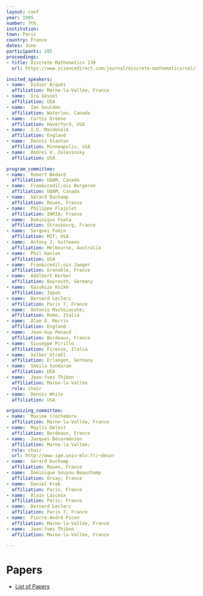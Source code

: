 ```yaml
---
layout: conf
year: 1995
number: 7th
institution: 
town: Paris
country: France
dates: June
participants: 205
proceedings:
- title: Discrete Mathematics 139
  url: https://www.sciencedirect.com/journal/discrete-mathematics/vol/139/issue/1

invited_speakers:
- name:  Didier Arquès
  affiliation: Marne-la-Vallée, France
- name:  Ira Gessel
  affiliation: USA
- name:  Ian Goulden
  affiliation: Waterloo, Canada
- name:  Curtis Greene
  affiliation: Haverford, USA
- name:  I.G. Macdonald
  affiliation: England
- name:  Dennis Stanton
  affiliation: Minneapolis, USA
- name:  Andrei V. Zelevinsky
  affiliation: USA

program_committee:
- name:  Robert Bédard
  affiliation: UQAM, Canada
- name:  Fran&ccedil;ois Bergeron
  affiliation: UQAM, Canada
- name:  Gérard Duchamp
  affiliation: Rouen, France
- name:  Philippe Flajolet
  affiliation: INRIA; France
- name:  Dominique Foata
  affiliation: Strasbourg, France
- name:  Serguei Fomin
  affiliation: MIT; USA
- name:  Antony J. Guttmann
  affiliation: Melbourne, Australia
- name:  Phil Hanlon
  affiliation: USA
- name:  Fran&ccedil;ois Jaeger
  affiliation: Grenoble, France
- name:  Adalbert Kerber
  affiliation: Bayreuth, Germany
- name:  Kazuhizo Koiké
  affiliation: Japon
- name:  Bernard Leclerc
  affiliation: Paris 7, France
- name:  Antonio Mach&iacute;
  affiliation: Rome, Italia
- name:  Alan O. Morris
  affiliation: England
- name:  Jean-Guy Penaud
  affiliation: Bordeaux, France
- name:  Giuseppe Pirillo
  affiliation: Firenze, Italia
- name:  Volker Strehl
  affiliation: Erlangen, Germany
- name:  Sheila Sundaram
  affiliation: USA
- name:  Jean-Yves Thibon
  affiliation: Marne-la-Vallée
  role: chair
- name:  Dennis White
  affiliation: USA

organizing_committee:
- name:  Maxime Crochemore
  affiliation: Marne-la-Vallée, France
- name:  Maylis Delest
  affiliation: Bordeaux, France
- name:  Jacques Désarménien
  affiliation: Marne-la-Vallée;
  role: chair
  url: http://www-igm.univ-mlv.fr/~desar
- name:  Gérard Duchamp
  affiliation: Rouen, France
- name:  Dominique Gouyou-Beauchamp
  affiliation: Orsay; France
- name:  Daniel Krob
  affiliation: Paris, France
- name:  Alain Lascoux
  affiliation: Paris; France
- name:  Bernard Leclerc
  affiliation: Paris 7, France
- name:  Pierre-André Picon
  affiliation: Marne-la-Vallée, France
- name:  Jean-Yves Thibon
  affiliation: Marne-la-Vallée, France

---
```

# Papers

- <A HREF="articles.html">List of Papers</A>

